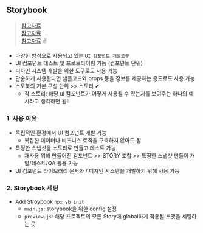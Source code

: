 ## Storybook
> [참고자료](https://www.daleseo.com/storybook/) <br>
> [참고자료](https://velog.io/@katanazero86/react-storybook) <BR>
> [참고자료](https://velog.io/@juno7803/Storybook-Storybook-200-%ED%99%9C%EC%9A%A9%ED%95%98%EA%B8%B0) ✌

- 다양한 방식으로 사용되고 있는 `UI 컴포넌트 개발도구`
- UI 컴포넌트 테스트 및 프로토타이핑 가능 (컴포넌트 단위)
- 디자인 시스템 개발을 위한 도구로도 사용 가능
- 단순하게 사용한다면 샘플코드와 props 등을 정보를 제공하는 용도로도 사용 가능
- 스토북의 기본 구성 단위 >> 스토리 ✔
  - 각 스토리: 해당 ui 컴포넌트가 어떻게 사용될 수 있는지를 보여주는 하나의 예시라고 생각하면 됨!! 

### 1. 사용 이유
- 독립적인 환경에서 UI 컴포넌트 개발 가능
  - 복잡한 데이터나 비즈니스 로직을 구축하지 않아도 됨
- 특정한 스냅샷을 스토리로 만들고 테스트 가능
  - 재사용 위해 만들어진 컴포넌트 >> STORY 조합 >> 특정한 스냅샷 만들어 개발/테스트/QA 활용 가능
- UI 컴포넌트 라이브러리 문서화 / 디자인 시스템을 개발하기 위해 사용 가능
 
### 2. Storybook 세팅
- Add Stroybook `npx sb init`
  - `main.js`: storybook을 위한 config 설정
  - `preview.js`: 해당 프로젝트의 모든 Story에 global하게 적용될 포맷을 세팅하는 곳

